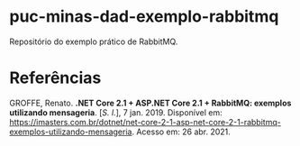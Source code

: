 # puc-minas-dad-exemplo-rabbitmq
Repositório do exemplo prático de RabbitMQ.

# Referências

GROFFE, Renato. **.NET Core 2.1 + ASP.NET Core 2.1 + RabbitMQ: exemplos utilizando mensageria**. [*S. l.*], 7 jan. 2019. Disponível em: https://imasters.com.br/dotnet/net-core-2-1-asp-net-core-2-1-rabbitmq-exemplos-utilizando-mensageria. Acesso em: 26 abr. 2021.
